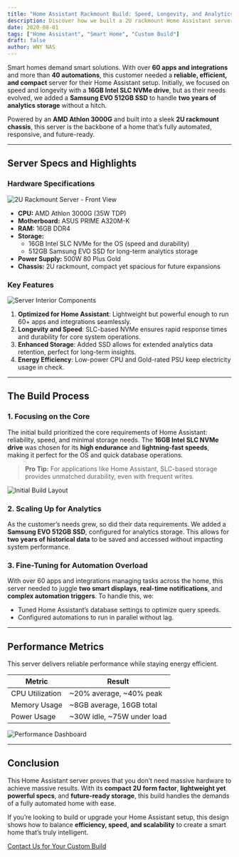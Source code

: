 ```yaml
---
title: "Home Assistant Rackmount Build: Speed, Longevity, and Analytics"
description: Discover how we built a 2U rackmount Home Assistant server optimized for efficiency, running over 60 integrations and handling two years of analytics storage.
date: 2020-08-01
tags: ["Home Assistant", "Smart Home", "Custom Build"]
draft: false
author: WNY NAS
---
```


Smart homes demand smart solutions. With over **60 apps and integrations** and more than **40 automations**, this customer needed a **reliable, efficient, and compact** server for their Home Assistant setup. Initially, we focused on speed and longevity with a **16GB Intel SLC NVMe drive**, but as their needs evolved, we added a **Samsung EVO 512GB SSD** to handle **two years of analytics storage** without a hitch.

<!--more-->

Powered by an **AMD Athlon 3000G** and built into a sleek **2U rackmount chassis**, this server is the backbone of a home that’s fully automated, responsive, and future-ready.

---

## **Server Specs and Highlights**

### Hardware Specifications  
![2U Rackmount Server - Front View](placeholder-for-image-front-view.jpg)  
* **CPU:** AMD Athlon 3000G (35W TDP)  
* **Motherboard:** ASUS PRIME A320M-K  
* **RAM:** 16GB DDR4  
* **Storage:**  
  - 16GB Intel SLC NVMe for the OS (speed and durability)  
  - 512GB Samsung EVO SSD for long-term analytics storage  
* **Power Supply:** 500W 80 Plus Gold  
* **Chassis:** 2U rackmount, compact yet spacious for future expansions  

### Key Features  
![Server Interior Components](placeholder-for-image-interior-layout.jpg)  
1. **Optimized for Home Assistant**: Lightweight but powerful enough to run 60+ apps and integrations seamlessly.  
2. **Longevity and Speed**: SLC-based NVMe ensures rapid response times and durability for core system operations.  
3. **Enhanced Storage**: Added SSD allows for extended analytics data retention, perfect for long-term insights.  
4. **Energy Efficiency**: Low-power CPU and Gold-rated PSU keep electricity usage in check.  

---

## **The Build Process**

### 1. **Focusing on the Core**  
The initial build prioritized the core requirements of Home Assistant: reliability, speed, and minimal storage needs. The **16GB Intel SLC NVMe drive** was chosen for its **high endurance** and **lightning-fast speeds**, making it perfect for the OS and quick database operations.  

> **Pro Tip:** For applications like Home Assistant, SLC-based storage provides unmatched durability, even with frequent writes.

![Initial Build Layout](placeholder-for-image-initial-build.jpg)  

### 2. **Scaling Up for Analytics**  
As the customer’s needs grew, so did their data requirements. We added a **Samsung EVO 512GB SSD**, configured for analytics storage. This allows for **two years of historical data** to be saved and accessed without impacting system performance.  

### 3. **Fine-Tuning for Automation Overload**  
With over 60 apps and integrations managing tasks across the home, this server needed to juggle **two smart displays**, **real-time notifications**, and **complex automation triggers**. To handle this, we:  
- Tuned Home Assistant’s database settings to optimize query speeds.  
- Configured automations to run in parallel without lag.  

---

## **Performance Metrics**  
This server delivers reliable performance while staying energy efficient.  

| **Metric**        | **Result**                     |  
|-------------------|--------------------------------|  
| CPU Utilization   | ~20% average, ~40% peak        |  
| Memory Usage      | ~8GB average, 16GB total       |  
| Power Usage       | ~30W idle, ~75W under load     |  

![Performance Dashboard](placeholder-for-image-performance-dashboard.jpg)  

---

## **Conclusion**  

This Home Assistant server proves that you don’t need massive hardware to achieve massive results. With its **compact 2U form factor**, **lightweight yet powerful specs**, and **future-ready storage**, this build handles the demands of a fully automated home with ease.  

If you’re looking to build or upgrade your Home Assistant setup, this design shows how to balance **efficiency, speed, and scalability** to create a smart home that’s truly intelligent.  

[Contact Us for Your Custom Build](/contact)  
